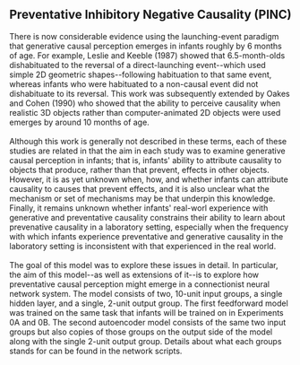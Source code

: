 <h2>Preventative Inhibitory Negative Causality (PINC)</h2>
There is now considerable evidence using the launching-event paradigm that generative causal perception emerges in infants roughly by 6 months of age. For example, Leslie and Keeble (1987) showed that 6.5-month-olds dishabituated to the reversal of a direct-launching event--which used simple 2D geometric shapes--following habituation to that same event, whereas infants who were habituated to a non-causal event did not dishabituate to its reversal. This work was subsequently extended by Oakes and Cohen (1990) who showed that the ability to perceive causality when realistic 3D objects rather than computer-animated 2D objects were used emerges by around 10 months of age. 
</br>
</br>
Although this work is generally not described in these terms, each of these studies are related in that the aim in each study was to examine generative causal perception in infants; that is, infants' ability to attribute causality to objects that produce, rather than that prevent, effects in other objects. However, it is as yet unknown when, how, and whether infants can attribute causality to causes that prevent effects, and it is also unclear what the mechanism or set of mechanisms may be that underpin this knowledge. Finally, it remains unknown whether infants' real-worl experience with generative and preventative causality constrains their ability to learn about prevenative causality in a laboratory setting, especially when the frequency with which infants experience preventative and generative causality in the laboratory setting is inconsistent with that experienced in the real world.  
</br>
</br>
The goal of this model was to explore these issues in detail. In particular, the aim of this model--as well as extensions of it--is to explore how preventative causal perception might emerge in a connectionist neural network system. The model consists of two, 10-unit input groups, a single hidden layer, and a single, 2-unit output group. The first feedforward model was trained on the same task that infants will be trained on in Experiments 0A and 0B. The second autoencoder model consists of the same two input groups but also copies of those groups on the output side of the model along with the single 2-unit output group. Details about what each groups stands for can be found in the network scripts. 

